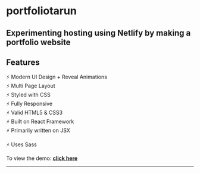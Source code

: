 # portfoliotarun
## Experimenting hosting using Netlify by making a portfolio website
## Features

⚡️ Modern UI Design + Reveal Animations\
⚡️ Multi Page Layout\
⚡️ Styled with CSS\
⚡️ Fully Responsive\
⚡️ Valid HTML5 & CSS3\
⚡️ Built on React Framework\
⚡️ Primarily written on JSX

⚡️ Uses Sass

To view the demo: **[click here](https://portfolio-tarunm.netlify.app/)**

---


